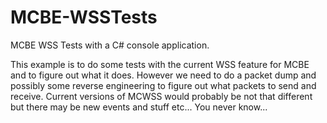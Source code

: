 # MCBE-WSSTests
MCBE WSS Tests with a C# console application.

This example is to do some tests with the current WSS feature for MCBE and to figure out what it does. 
However we need to do a packet dump and possibly some reverse engineering to figure out what packets to send and receive.
Current versions of MCWSS would probably be not that different but there may be new events and stuff etc... You never know...
